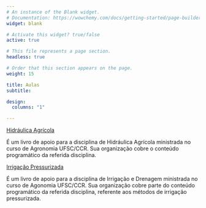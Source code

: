 ```yaml
---
# An instance of the Blank widget.
# Documentation: https://wowchemy.com/docs/getting-started/page-builder/
widget: blank

# Activate this widget? true/false
active: true

# This file represents a page section.
headless: true

# Order that this section appears on the page.
weight: 15

title: Aulas
subtitle:

design:
  columns: "1"

---
```




[Hidráulica Agrícola](https://hidraulica.tolentino.pro.br/)    

  É um livro de apoio para a disciplina de Hidráulica Agrícola ministrada no curso de Agronomia UFSC/CCR. Sua organização cobre o conteúdo programático da referida disciplina.

[Irrigação Pressurizada](https://irrigacao.tolentino.pro.br/)

  É um livro de apoio para a disciplina de Irrigação e Drenagem ministrada no curso de Agonomia UFSC/CCR. Sua organização cobre parte do conteúdo programático da referida disciplina, referente aos métodos de irrigação pressurizada.



